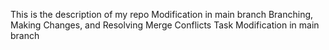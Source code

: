 This is the description of my repo
Modification in main branch
Branching, Making Changes, and Resolving Merge Conflicts Task
Modification in main branch
